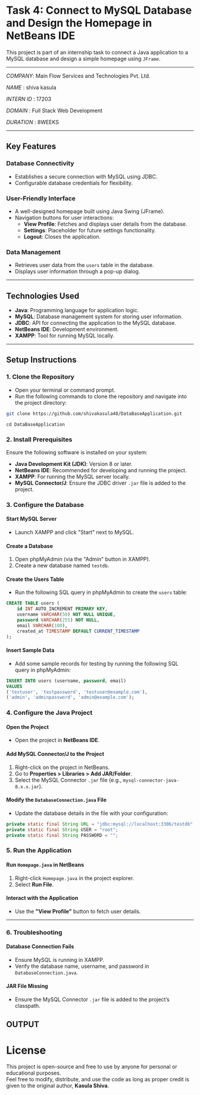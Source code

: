 # Task 4: Connect to MySQL Database and Design the Homepage in NetBeans IDE 

This project is part of an internship task to connect a Java application to a MySQL database and design a simple homepage using `JFrame`.

---


*COMPANY*: Main Flow Services and Technologies Pvt. Ltd. 

*NAME* : shiva kasula

*INTERN ID* : 17203

*DOMAIN* : Full Stack Web Development

*DURATION* : 8WEEKS

---



## Key Features

### Database Connectivity
- Establishes a secure connection with MySQL using JDBC.
- Configurable database credentials for flexibility.

### User-Friendly Interface
- A well-designed homepage built using Java Swing (JFrame).
- Navigation buttons for user interactions:
  - **View Profile**: Fetches and displays user details from the database.
  - **Settings**: Placeholder for future settings functionality.
  - **Logout**: Closes the application.

### Data Management
- Retrieves user data from the `users` table in the database.
- Displays user information through a pop-up dialog.

---


## Technologies Used

- **Java**: Programming language for application logic.
- **MySQL**: Database management system for storing user information.
- **JDBC**: API for connecting the application to the MySQL database.
- **NetBeans IDE**: Development environment.
- **XAMPP**: Tool for running MySQL locally.

---

## Setup Instructions

### 1. Clone the Repository
- Open your terminal or command prompt.
- Run the following commands to clone the repository and navigate into the project directory:

```bash
git clone https://github.com/shivakasula48/DataBaseApplication.git

```
```
cd DataBaseApplication
```


### 2. Install Prerequisites

Ensure the following software is installed on your system:

- **Java Development Kit (JDK)**: Version 8 or later.
- **NetBeans IDE**: Recommended for developing and running the project.
- **XAMPP**: For running the MySQL server locally.
- **MySQL Connector/J**: Ensure the JDBC driver `.jar` file is added to the project.


### 3. Configure the Database

#### Start MySQL Server
- Launch XAMPP and click "Start" next to MySQL.

#### Create a Database
1. Open phpMyAdmin (via the "Admin" button in XAMPP).
2. Create a new database named `testdb`.

#### Create the Users Table
- Run the following SQL query in phpMyAdmin to create the `users` table:

```sql
CREATE TABLE users (
    id INT AUTO_INCREMENT PRIMARY KEY,
    username VARCHAR(50) NOT NULL UNIQUE,
    password VARCHAR(255) NOT NULL,
    email VARCHAR(100),
    created_at TIMESTAMP DEFAULT CURRENT_TIMESTAMP
);
```
#### Insert Sample Data
- Add some sample records for testing by running the following SQL query in phpMyAdmin:

```sql
INSERT INTO users (username, password, email)
VALUES 
('testuser', 'testpassword', 'testuser@example.com'),
('admin', 'adminpassword', 'admin@example.com');
```

### 4. Configure the Java Project

#### Open the Project
- Open the project in **NetBeans IDE**.

#### Add MySQL Connector/J to the Project
1. Right-click on the project in NetBeans.
2. Go to **Properties > Libraries > Add JAR/Folder**.
3. Select the MySQL Connector `.jar` file (e.g., `mysql-connector-java-8.x.x.jar`).

#### Modify the `DatabaseConnection.java` File
- Update the database details in the file with your configuration:

```java
private static final String URL = "jdbc:mysql://localhost:3306/testdb";
private static final String USER = "root";
private static final String PASSWORD = "";
```
### 5. Run the Application

#### Run `Homepage.java` in NetBeans
1. Right-click `Homepage.java` in the project explorer.
2. Select **Run File**.

#### Interact with the Application
- Use the **"View Profile"** button to fetch user details.

---

### 6. Troubleshooting

#### Database Connection Fails
- Ensure MySQL is running in XAMPP.
- Verify the database name, username, and password in `DatabaseConnection.java`.

#### JAR File Missing
- Ensure the MySQL Connector `.jar` file is added to the project’s classpath.



## OUTPUT





# License

This project is open-source and free to use by anyone for personal or educational purposes.  
Feel free to modify, distribute, and use the code as long as proper credit is given to the original author, **Kasula Shiva**.


